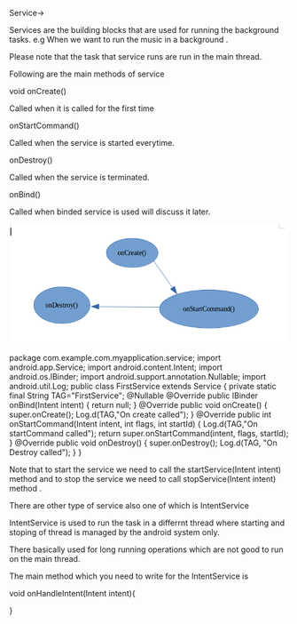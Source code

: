 Service->

Services are the building blocks that are used for running the background tasks.
e.g When we want to run the music in a background .

Please note that the task that service runs are run in the main thread.

Following are the main methods of service

void onCreate()  

Called when it is called for the first time

onStartCommand()

Called when the service is started everytime.

onDestroy()

Called when the service is terminated.

onBind()

Called when binded service is used will discuss it later.


![Alt text](./service_life_cycle.png)



package com.example.com.myapplication.service;
import android.app.Service;
import android.content.Intent;
import android.os.IBinder;
import android.support.annotation.Nullable;
import android.util.Log;
public class FirstService extends Service {
    private static final String TAG="FirstService";
    @Nullable
    @Override
    public IBinder onBind(Intent intent) {
        return null;
    }
    @Override
    public void onCreate() {
        super.onCreate();
        Log.d(TAG,"On create called");
    }
    @Override
    public int onStartCommand(Intent intent, int flags, int startId) {
        Log.d(TAG,"On startCommand called");
        return super.onStartCommand(intent, flags, startId);
    }
    @Override
    public void onDestroy() {
        super.onDestroy();
        Log.d(TAG, "On Destroy called");
    }
}


Note that to start the service we need to call the startService(Intent intent) method and to stop the service we need to call stopService(Intent intent) method .


There are other type of service also one of which is IntentService

IntentService is used to run the task in a differrnt thread where starting and stoping of thread is managed by the android system only.

There basically used for long running operations which are not good to run on the main thread.

The main method which you need to write for the IntentService is

void onHandleIntent(Intent intent){

}
